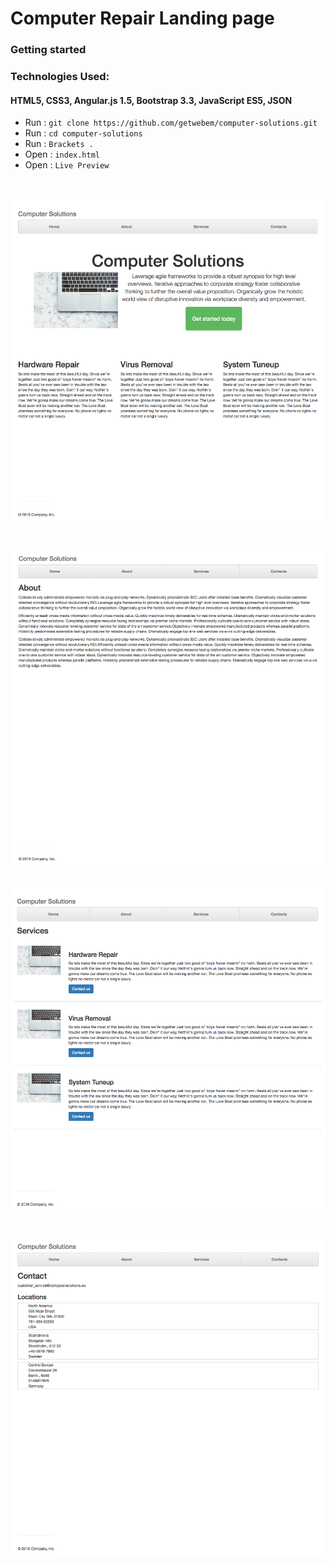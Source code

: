 # Computer Repair Landing page
### **Getting started**
### Technologies Used: 
#### HTML5, CSS3, Angular.js 1.5, Bootstrap 3.3, JavaScript ES5, JSON
 - Run  :  `git clone https://github.com/getwebem/computer-solutions.git`
 - Run  :  `cd computer-solutions`
 - Run  :  `Brackets .`
 - Open :  `index.html`
 - Open :  `Live Preview`
 
 <br/><br/>
![pic1](https://raw.githubusercontent.com/getwebem/README/master/computer-solutions/Screen%20Shot%202017-03-13%20at%2008.24.25.png)
<br/><br/>

![pic2](https://raw.githubusercontent.com/getwebem/README/master/computer-solutions/Screen%20Shot%202017-03-13%20at%2008.24.33.png)
<br/><br/>

![pic3](https://raw.githubusercontent.com/getwebem/README/master/computer-solutions/Screen%20Shot%202017-03-13%20at%2008.24.36.png)
<br/><br/>

![pic4](https://raw.githubusercontent.com/getwebem/README/master/computer-solutions/Screen%20Shot%202017-03-13%20at%2008.24.40.png)
<br/><br/>




 